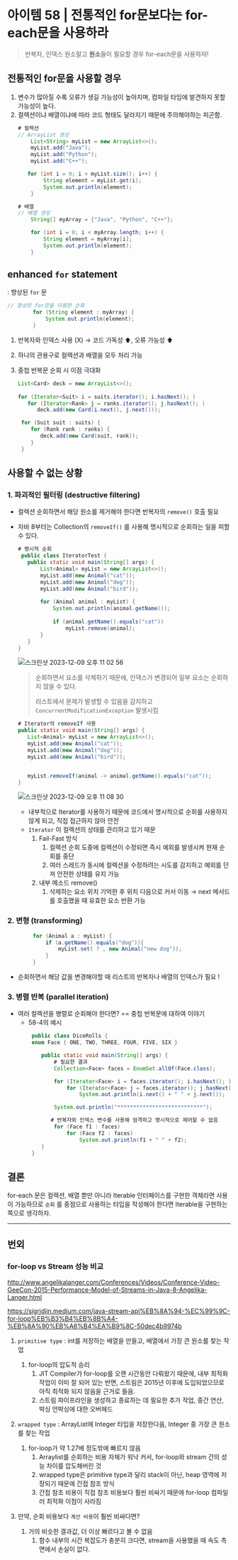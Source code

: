 # 아이템 58 | 전통적인 for문보다는 for-each문을 사용하라

> 반복자, 인덱스 원소말고 **원소**들이 필요할 경우 for-each문을 사용하자!

## 전통적인 for문을 사용할 경우
1. 변수가 많아질 수록 오류가 생길 가능성이 높아지며, 컴파일 타임에 발견하지 못할 가능성이 높다.
2. 컬렉션이냐 배열이냐에 따라 코드 형태도 달라지기 때문에 주의해야하는 피곤함.
    ```java 
    # 컬렉션
    // ArrayList 생성
        List<String> myList = new ArrayList<>();
        myList.add("Java");
        myList.add("Python");
        myList.add("C++");

       for (int i = 0; i < myList.size(); i++) {
            String element = myList.get(i);
            System.out.println(element);
        }
    ```
    ```java 
    # 배열 
    // 배열 생성
        String[] myArray = {"Java", "Python", "C++"};

        for (int i = 0; i < myArray.length; i++) {
            String element = myArray[i];
            System.out.println(element);
        }
    ```
   
## enhanced `for` statement
: 향상된 `for` 문 
```java 
// 향상된 for문을 이용한 순회
        for (String element : myArray) {
            System.out.println(element);
        }
```

1. 반복자와 인덱스 사용 (X) → 코드 가독성 ⬆️, 오류 가능성 ⬆️
2. 하나의 관용구로 컬렉션과 배열을 모두 처리 가능 
3. 중첩 반복문 순회 시 이점 극대화 

    ```java 
    List<Card> deck = new ArrayList<>();
                
    for (Iterator<Suit> i = suits.iterator(); i.hasNext(); )
       for (Iterator<Rank> j = ranks.iterator(); j.hasNext(); )
          deck.add(new Card(i.next(), j.next()));
    ```
   
   ```java 
    for (Suit suit : suits) {
       for (Rank rank : ranks) {
          deck.add(new Card(suit, rank));
       }
    }    
   ```


## 사용할 수 없는 상황
### 1. 파괴적인 필터링 (destructive filtering)
- 컬렉션 순회하면서 해당 원소를 제거해야 한다면 반복자의 `remove()` 호출 필요 
- 자바 8부터는 Collection의 `removeIf()` 를 사용해 명시적으로 순회하는 일을 피할 수 있다.
    
  ```java 
  # 명시적 순회
   public class IteratorTest {
     public static void main(String[] args) {
         List<Animal> myList = new ArrayList<>();
         myList.add(new Animal("cat"));
         myList.add(new Animal("dog"));
         myList.add(new Animal("bird"));
   
         for (Animal animal : myList) {
             System.out.println(animal.getName());
   
             if (animal.getName().equals("cat"))
                 myList.remove(animal);
         }
     }
  }
   ```
   ![스크린샷 2023-12-09 오후 11 02 56](https://github.com/Yooa-Backend-Study/effective-java-book/assets/78305392/4cb8751a-350f-4c66-8bc1-56139b5b9ddc)
  > 순회하면서 요소를 삭제하기 때문에, 인덱스가 변경되어 일부 요소는 순회하지 않을 수 있다. 
   > 
   > 리스트에서 문제가 발생할 수 있음을 감지하고 `ConcurrentModificationException` 발생시킴
   
   ```java 
  # Iterator의 removeIf 사용
   public static void main(String[] args) {
      List<Animal> myList = new ArrayList<>();
      myList.add(new Animal("cat"));
      myList.add(new Animal("dog"));
      myList.add(new Animal("bird"));


      myList.removeIf(animal -> animal.getName().equals("cat"));
   }
   ```
   ![스크린샷 2023-12-09 오후 11 08 30](https://github.com/Yooa-Backend-Study/effective-java-book/assets/78305392/5c7711ef-e3b7-4eb6-a5ec-3d8e417b8bad)

   - 내부적으로 Iterator를 사용하기 때문에 코드에서 명시적으로 순회를 사용하지 않게 되고, 직접 접근하지 않아 안전
   - `Iterator` 이 컬렉션의 상태를 관리하고 있기 때문 
     1. Fail-Fast 방식
        1. 컬렉션 순회 도중에 컬렉션이 수정되면 즉시 예외를 발생시켜 현재 순회를 중단
        2. 여러 스레드가 동시에 컬렉션을 수정하려는 시도를 감지하고 예외를 던져 안전한 상태를 유지 가능
     2. 내부 메소드 remove()
        1. 삭제하는 요소 위치 기억한 후 위치 다음으로 커서 이동 → next 메서드를 호출했을 때 유효한 요소 반환 가능 
        
### 2. 변형 (transforming)
```java 
        for (Animal a : myList) {
            if (a.getName().equals("dog")){
                myList.set( ? , new Animal("new dog"));
            }
        }
```
- 순회하면서 해당 값을 변경해야할 때 리스트의 반복자나 배열의 인덱스가 필요 !

### 3. 병렬 반복 (parallel iteration)
- 여러 컬렉션을 병렬로 순회해야 한다면? == 중첩 반복문에 대하여 이야기
  - 58-4의 예시
     ```java 
      public class DiceRolls {
      enum Face { ONE, TWO, THREE, FOUR, FIVE, SIX }

         public static void main(String[] args) {
             # 필요한 결과
             Collection<Face> faces = EnumSet.allOf(Face.class);
   
             for (Iterator<Face> i = faces.iterator(); i.hasNext(); )
                 for (Iterator<Face> j = faces.iterator(); j.hasNext(); )
                     System.out.println(i.next() + " " + j.next());
   
             System.out.println("***************************");
   
            # 반복자와 인덱스 변수를 사용해 엄격하고 명시적으로 제어할 수 없음
             for (Face f1 : faces)
                 for (Face f2 : faces)
                     System.out.println(f1 + " " + f2);
         }
      }
      ```
  
## 결론
for-each 문은 컬렉션, 배열 뿐만 아니라 Iterable 인터페이스를 구현한 객체라면 사용이 가능하므로 `순회` 를 중점으로 사용하는 타입을 작성해야 한다면 Iterable을 구현하는 쪽으로 생각하자.

---

## 번외 
### for-loop vs Stream 성능 비교
http://www.angelikalanger.com/Conferences/Videos/Conference-Video-GeeCon-2015-Performance-Model-of-Streams-in-Java-8-Angelika-Langer.html

https://sigridjin.medium.com/java-stream-api%EB%8A%94-%EC%99%9C-for-loop%EB%B3%B4%EB%8B%A4-%EB%8A%90%EB%A6%B4%EA%B9%8C-50dec4b9974b
1. `primitive type` : int를 저장하는 배열을 만들고, 배열에서 가장 큰 원소를 찾는 작업
   1. for-loop의 압도적 승리
      1. JIT Compiler가 for-loop를 오랜 시간동안 다뤄왔기 때문에, 내부 최적화 작업이 이미 잘 되어 있는 반면, 스트림은 2015년 이후에 도입되었으므로 아직 최적화 되지 않음을 근거로 들음.
      2. 스트림 파이프라인을 생성하고 종료하는 데 필요한 추가 작업, 중간 연산, 박싱 언박싱에 대한 오버헤드

2. `wrapped type` : ArrayList에 Integer 타입을 저장한다음, Integer 중 가장 큰 원소를 찾는 작업
   1. for-loop가 약 1.27배 정도밖에 빠르지 않음 
      1. Arraylist를 순회하는 비용 자체가 워낙 커서, for-loop와 stream 간의 성능 차이를 압도해버린 것
      2. wrapped type은 primitive type과 달리 stack이 아닌, heap 영역에 저장되기 때문에 간접 참조 방식 
      3. 간접 참조 비용이 직접 참조 비용보다 훨씬 비싸기 때문에 for-loop 컴파일러 최적화 이점이 사라짐
      

3. 만약, 순회 비용보다 `계산 비용`이 훨씬 비싸다면? 
   1. 거의 비슷한 결과값, 더 이상 빠르다고 볼 수 없음 
      1. 함수 내부의 시간 복잡도가 충분히 크다면, stream을 사용했을 때 속도 측면에서 손실이 없다.
